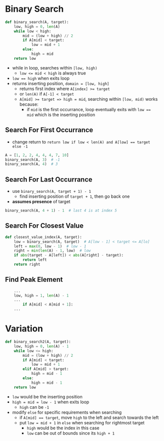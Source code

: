 # Binary Search
```python
def binary_search(A, target):
    low, high = 0, len(A)
    while low < high:
        mid = (low + high) // 2
        if A[mid] < target:
            low = mid + 1
        else:
            high = mid
    return low
```
- while in loop, searches within `[low, high)`
    - `low <= mid < high` is always true
- `low == high` when exits loop
- returns inserting position, `domain = [low, high]`
    - returns first index where `A[index] >= target`
    - or `len(A)` if `A[-1] < target`
    - `A[mid] >= target => high = mid`, searching within `[low, mid)` works because:
        - if `mid` is the first occurrance, loop eventually exits with `low == mid` which is the inserting position

## Search For First Occurrance
- change return to `return low if low < len(A) and A[low] == target else -1`
```python
A = [1, 2, 2, 4, 4, 4, 7, 10]
binary_search(A, 3)  # -1
binary_search(A, 4)  # 3
```

## Search For Last Occurrance
- use `binary_search(A, target + 1) - 1`
    - find inserting position of `target + 1`, then go back one
- **assumes presence** of target
```python
binary_search(A, 4 + 1) - 1  # last 4 is at index 5
```

## Search For Closest Value
```python
def closest_value_index(A, target):
    low = binary_search(A, target)  # A[low - 1] < target <= A[lo]
    left = max(0, low - 1)  # low - 1
    right = min(len(A) - 1, low)  # low
    if abs(target - A[left]) < abs(A[right] - target):
        return left
    return right
```

## Find Peak Element
```python
    ...
    low, high = 1, len(A) - 1
    ...
        if A[mid] < A[mid + 1]:
    ...
```

# Variation
```python
def binary_search2(A, target):
    low, high = 0, len(A) - 1
    while low <= high:
        mid = (low + high) // 2
        if A[mid] < target:
            low = mid + 1
        elif A[mid] > target:
            high = mid - 1
        else:
            high = mid - 1
    return low
```
- `low` would be the inserting position
- `high = mid = low - 1` when exits loop
    - `high` can be `-1`
- modify `else` for specific requirements when searching
    - if `A[mid] == target`, move `high` to the left and search towards the left
    - put `low = mid + 1` in `else` when searching for rightmost target
        - `high` would be the index in this case
        - `low` can be out of bounds since its `high + 1`
